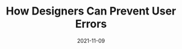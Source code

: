 ---
date: 2021-11-09
draft: true
publisher: uxtoolsco
tags:
  - design
  - usability
target_url: https://uxtools.co/blog/how-designers-can-prevent-user-errors
title: How Designers Can Prevent User Errors
---
